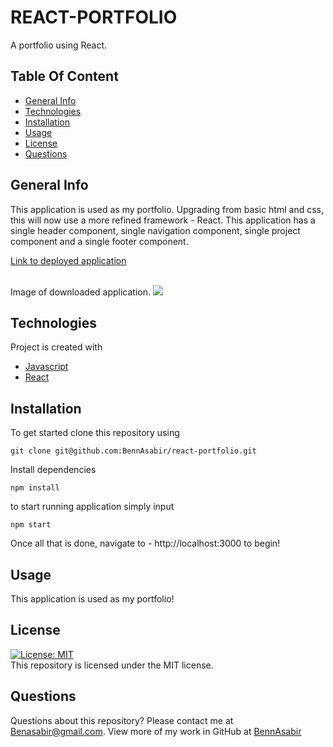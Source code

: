 # REACT-PORTFOLIO
A portfolio using React.

## Table Of Content
* [General Info](#general-info)
* [Technologies](#technologies)
* [Installation](#installation)
* [Usage](#usage)
* [License](#license)
* [Questions](#questions)

## General Info
This application is used as my portfolio. Upgrading from basic html and css, this will now use a more refined framework - React. This application has a single header component, single navigation component, single project component and a single footer component.
<br>

[Link to deployed application](https://bennasabir.github.io/react-portfolio/)

<br>
Image of downloaded application.
<img src=./src/assets/images/demo.png>

## Technologies
Project is created with 
* [Javascript](https://www.javascript.com/)
* [React](https://reactjs.org/)


## Installation
To get started clone this repository using 
<br>
```terminal
git clone git@github.com:BennAsabir/react-portfolio.git
```
Install dependencies 
```terminal
npm install
```
to start running application simply input 
```terminal
npm start
```
Once all that is done, navigate to - http://localhost:3000 to begin!


## Usage
This application is used as my portfolio!

## License
[![License: MIT](https://img.shields.io/badge/License-MIT-yellow.svg)](https://opensource.org/licenses/MIT)
<br>
This repository is licensed under the MIT license.

## Questions
Questions about this repository? Please contact me at [Benasabir@gmail.com](mailto:Benasabir@gmail.com). View more of my work in GitHub at [BennAsabir](https://github.com/BennAsabir) 